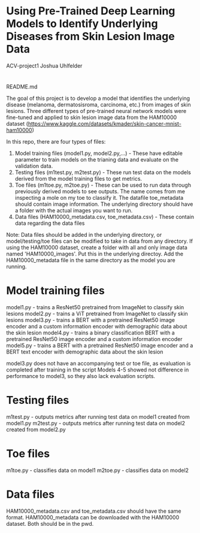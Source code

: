 # Using Pre-Trained Deep Learning Models to Identify Underlying Diseases from Skin Lesion Image Data
ACV-project1
Joshua Uhlfelder
# 

README.md

The goal of this project is to develop a model that identifies the underlying disease (melanoma, dermatosisroma, carcinoma, etc.) from images of skin lesions. Three different types of pre-trained neural network models were fine-tuned and applied to skin lesion image data from the HAM10000 dataset (https://www.kaggle.com/datasets/kmader/skin-cancer-mnist-ham10000)

In this repo, there are four types of files: 
1. Model training files (model1.py, model2.py,...) - These have editable parameter to train models on the trianing data and evaluate on the validation data.
2. Testing files (m1test.py, m2test.py) - These run test data on the models derived from the model training files to get metrics.
3. Toe files (m1toe.py, m2toe.py) - These can be used to run data through previously derived models to see outputs. The name comes from me inspecting a mole on my toe to classify it. The datafile toe_metadata should contain image information. The underlying directory should have a folder with the actual images you want to run.
4. Data files (HAM10000_metadata.csv, toe_metadata.csv) - These contain data regarding the data files

Note: Data files should be added in the underlying directory, or model/testing/toe files can be modified to take in data from any directory. If using the HAM10000 dataset, create a folder with all and only image data named 'HAM10000_images'. Put this in the underlying directoy. Add the HAM10000_metadata file in the same directory as the model you are running.

# Model training files
model1.py - trains a ResNet50 pretrained from ImageNet to classify skin lesions
model2.py - trains a ViT pretrained from ImageNet to classify skin lesions
model3.py - trains a BERT with a pretrained ResNet50 image encoder and a custom information encoder with demographic data about the skin lesion
model4.py - trains a binary classification BERT with a pretrained ResNet50 image encoder and a custom information encoder
model5.py - trains a BERT with a pretrained ResNet50 image encoder and a BERT text encoder with demographic data about the skin lesion

model3.py does not have an accompanying test or toe file, as evaluation is completed after training in the script
Models 4-5 showed not difference in performance to model3, so they also lack evaluation scripts.

# Testing files
m1test.py - outputs metrics after running test data on model1 created from model1.py
m2test.py - outputs metrics after running test data on model2 created from model2.py

# Toe files
m1toe.py - classifies data on model1
m2toe.py - classifies data on model2

# Data files
HAM10000_metadata.csv and toe_metadata.csv should have the same format. HAM10000_metadata can be downloaded with the HAM10000 dataset. Both should be in the pwd.


